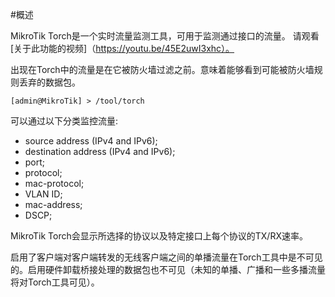 #概述

MikroTik Torch是一个实时流量监测工具，可用于监测通过接口的流量。 
请观看 [关于此功能的视频]（https://youtu.be/45E2uwI3xhc）。

出现在Torch中的流量是在它被防火墙过滤之前。意味着能够看到可能被防火墙规则丢弃的数据包。

`[admin@MikroTik] > /tool/torch`

可以通过以下分类监控流量:

- source address (IPv4 and IPv6);
- destination address (IPv4 and IPv6);
- port;
- protocol;
- mac-protocol;
- VLAN ID;
- mac-address;
- DSCP;

MikroTik Torch会显示所选择的协议以及特定接口上每个协议的TX/RX速率。

启用了客户端对客户端转发的无线客户端之间的单播流量在Torch工具中是不可见的。启用硬件卸载桥接处理的数据包也不可见（未知的单播、广播和一些多播流量将对Torch工具可见）。
